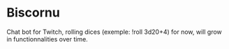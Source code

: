 # Biscornu
Chat bot for Twitch, rolling dices (exemple: !roll 3d20+4) for now, will grow in functionnalities over time.
